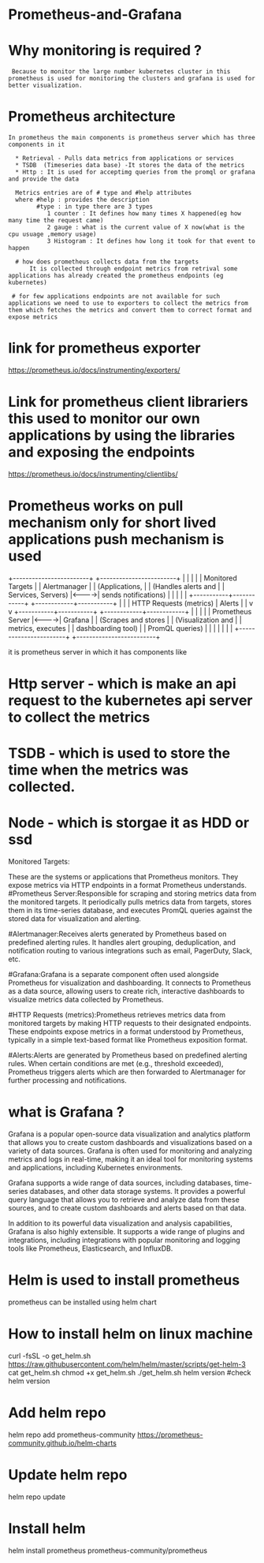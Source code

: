 # Prometheus-and-Grafana

# Why monitoring is required ?
     Because to monitor the large number kubernetes cluster in this prometheus is used for monitoring the clusters and grafana is used for better visualization.

# Prometheus architecture   

    In prometheus the main components is prometheus server which has three components in it

      * Retrieval - Pulls data metrics from applications or services
      * TSDB  (Timeseries data base) -It stores the data of the metrics
      * Http : It is used for acceptimg queries from the promql or grafana and provide the data

      Metrics entries are of # type and #help attributes 
      where #help : provides the description
            #type : in type there are 3 types
               1 counter : It defines how many times X happened(eg how many time the request came)
               2 gauge : what is the current value of X now(what is the cpu usuage ,memory usage)  
               3 Histogram : It defines how long it took for that event to happen

      # how does prometheus collects data from the targets
          It is collected through endpoint metrics from retrival some applications has already created the prometheus endpoints (eg kubernetes)

     # for few applications endpoints are not available for such applications we need to use to exporters to collect the metrics from them which fetches the metrics and convert them to correct format and expose metrics         
# link for prometheus exporter
 https://prometheus.io/docs/instrumenting/exporters/

 # Link for prometheus client librariers this used to monitor our own applications by using the libraries and exposing the endpoints 
 https://prometheus.io/docs/instrumenting/clientlibs/

 # Prometheus works on pull mechanism only for short lived applications push mechanism is used
  +------------------------+      +------------------------+
  |                        |      |                        |
  |     Monitored Targets |      |       Alertmanager     |
  |   (Applications,      |      |  (Handles alerts and   |
  |    Services, Servers) |<---->|   sends notifications)  |
  |                        |      |                        |
  +-----------+------------+      +------------+-----------+
              |                                |
              | HTTP Requests (metrics)        | Alerts
              |                                |
              v                                v
  +-----------+-----------+      +------------+------------+
  |                       |      |                         |
  |   Prometheus Server   |<---->|     Grafana            |
  | (Scrapes and stores   |      | (Visualization and     |
  |   metrics, executes   |      |  dashboarding tool)    |
  |   PromQL queries)     |      |                         |
  |                       |      |                         |
  +-----------------------+      +-------------------------+

   
   it is prometheus server in which it has components like 

   # Http server - which is make an api request to the kubernetes api server to collect the metrics
   # TSDB - which is used to store the time when the metrics was collected.
   # Node - which is storgae it as HDD or ssd

   Monitored Targets:

These are the systems or applications that Prometheus monitors. They expose metrics via HTTP endpoints in a format Prometheus understands.
#Prometheus Server:Responsible for scraping and storing metrics data from the monitored targets. It periodically pulls metrics data from targets, stores them in its time-series database, and executes PromQL queries against the stored data for visualization and alerting.

#Alertmanager:Receives alerts generated by Prometheus based on predefined alerting rules. It handles alert grouping, deduplication, and notification routing to various integrations such as email, PagerDuty, Slack, etc.

#Grafana:Grafana is a separate component often used alongside Prometheus for visualization and dashboarding. It connects to Prometheus as a data source, allowing users to create rich, interactive dashboards to visualize metrics data collected by Prometheus.

#HTTP Requests (metrics):Prometheus retrieves metrics data from monitored targets by making HTTP requests to their designated endpoints. These endpoints expose metrics in a format understood by Prometheus, typically in a simple text-based format like Prometheus exposition format.

#Alerts:Alerts are generated by Prometheus based on predefined alerting rules. When certain conditions are met (e.g., threshold exceeded), Prometheus triggers alerts which are then forwarded to Alertmanager for further processing and notifications.

# what is Grafana ?

Grafana is a popular open-source data visualization and analytics platform that allows you to create custom dashboards and visualizations based on a variety of data sources. Grafana is often used for monitoring and analyzing metrics and logs in real-time, making it an ideal tool for monitoring systems and applications, including Kubernetes environments.

Grafana supports a wide range of data sources, including databases, time-series databases, and other data storage systems. It provides a powerful query language that allows you to retrieve and analyze data from these sources, and to create custom dashboards and alerts based on that data.

In addition to its powerful data visualization and analysis capabilities, Grafana is also highly extensible. It supports a wide range of plugins and integrations, including integrations with popular monitoring and logging tools like Prometheus, Elasticsearch, and InfluxDB.

# Helm is used to install prometheus
   prometheus can be installed using helm chart

# How to install helm on linux machine
curl -fsSL -o get_helm.sh https://raw.githubusercontent.com/helm/helm/master/scripts/get-helm-3
cat get_helm.sh
chmod +x get_helm.sh
./get_helm.sh
helm version #check helm version

# Add helm repo
helm repo add prometheus-community https://prometheus-community.github.io/helm-charts

# Update helm repo
helm repo update

# Install helm
helm install prometheus prometheus-community/prometheus




